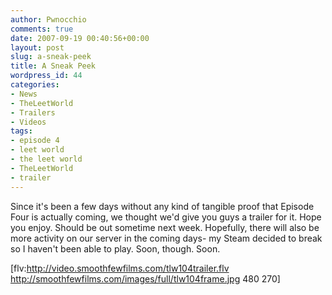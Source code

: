 ```yaml
---
author: Pwnocchio
comments: true
date: 2007-09-19 00:40:56+00:00
layout: post
slug: a-sneak-peek
title: A Sneak Peek
wordpress_id: 44
categories:
- News
- TheLeetWorld
- Trailers
- Videos
tags:
- episode 4
- leet world
- the leet world
- TheLeetWorld
- trailer
---
```


Since it's been a few days without any kind of tangible proof that Episode Four is actually coming, we thought we'd give you guys a trailer for it.  Hope you enjoy.  Should be out sometime next week.  Hopefully, there will also be more activity on our server in the coming days- my Steam decided to break so I haven't been able to play.  Soon, though.  Soon.

[flv:http://video.smoothfewfilms.com/tlw104trailer.flv http://smoothfewfilms.com/images/full/tlw104frame.jpg 480 270]
